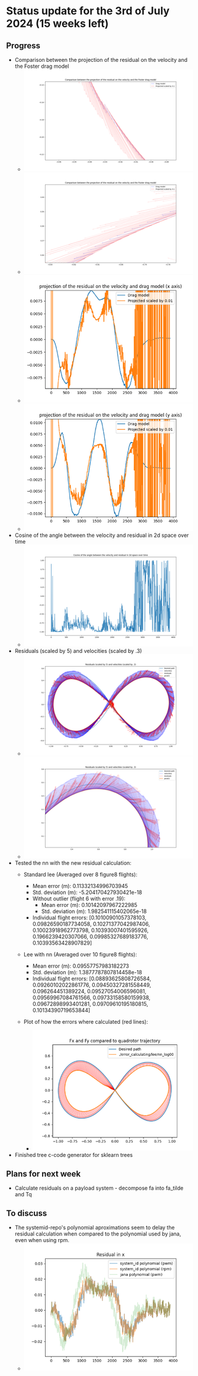 # Status update for the 3rd of July 2024 (15 weeks left)

## Progress
- Comparison between the projection of the residual on the velocity and the Foster drag model
    - ![alt text](https://github.com/Tupryk/BachelorThesis/blob/main/status_updates/veldragproj.png?raw=true)
    - ![alt text](https://github.com/Tupryk/BachelorThesis/blob/main/status_updates/veldragproj2.png?raw=true)
    - ![alt text](https://github.com/Tupryk/BachelorThesis/blob/main/status_updates/progx.png?raw=true)
    - ![alt text](https://github.com/Tupryk/BachelorThesis/blob/main/status_updates/progy.png?raw=true)
- Cosine of the angle between the velocity and residual in 2d space over time
    - ![alt text](https://github.com/Tupryk/BachelorThesis/blob/main/status_updates/cos.png?raw=true)
- Residuals (scaled by 5) and velocities (scaled by .3)
    - ![alt text](https://github.com/Tupryk/BachelorThesis/blob/main/status_updates/resvel.png?raw=true)
    - ![alt text](https://github.com/Tupryk/BachelorThesis/blob/main/status_updates/resvel2.png?raw=true)
- Tested the nn with the new residual calculation:
    - Standard lee (Averaged over 8 figure8 flights):
        - Mean error (m):  0.11332134996703945
        - Std. deviation (m):  -5.204170427930421e-18
        - Without outlier (flight 6 with error .19):
            - Mean error (m):  0.10142097967222985
            - Std. deviation (m):  1.982541115402065e-18
        - Individual flight errors: [0.10100901057378103, 0.09826590187734058, 0.10271377042987406, 0.10023918962773798, 0.10393007401595926, 0.1966239420307066, 0.09985327689183776, 0.10393563428907829]
    - Lee with nn (Averaged over 10 figure8 flights):
        - Mean error (m):  0.09557757983182273
        - Std. deviation (m):  1.3877787807814458e-18
        - Individual flight errors: [0.08893625808726584, 0.09260102022861776, 0.09450327281558449, 0.096264451389224, 0.09527054006596081, 0.09569967084761566, 0.09733158580159938, 0.09672898993401281, 0.09709610195180815, 0.10134390719653844]

    - Plot of how the errors where calculated (red lines):
        - ![alt text](https://github.com/Tupryk/BachelorThesis/blob/main/status_updates/error_calc.png?raw=true)
- Finished tree c-code generator for sklearn trees

## Plans for next week
- Calculate residuals on a payload system - decompose fa into fa_tilde and Tq

## To discuss
- The systemid-repo's polynomial aproximations seem to delay the residual calculation when compared to the polynomial used by jana, even when using rpm.
    - ![alt text](https://github.com/Tupryk/BachelorThesis/blob/main/status_updates/residual_delay.png?raw=true)
